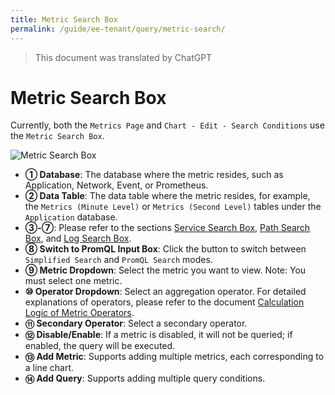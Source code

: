 ```yaml
---
title: Metric Search Box
permalink: /guide/ee-tenant/query/metric-search/
---
```


> This document was translated by ChatGPT

# Metric Search Box

Currently, both the `Metrics Page` and `Chart - Edit - Search Conditions` use the `Metric Search Box`.

![Metric Search Box](https://yunshan-guangzhou.oss-cn-beijing.aliyuncs.com/pub/pic/20230921650c4f741fb51.png)

- **① Database**: The database where the metric resides, such as Application, Network, Event, or Prometheus.
- **② Data Table**: The data table where the metric resides, for example, the `Metrics (Minute Level)` or `Metrics (Second Level)` tables under the `Application` database.
- **③-⑦**: Please refer to the sections [Service Search Box](./service-search/), [Path Search Box](./path-search/), and [Log Search Box](./log-search/).
- **⑧ Switch to PromQL Input Box**: Click the button to switch between `Simplified Search` and `PromQL Search` modes.
- **⑨ Metric Dropdown**: Select the metric you want to view. Note: You must select one metric.
- **⑩ Operator Dropdown**: Select an aggregation operator. For detailed explanations of operators, please refer to the document [Calculation Logic of Metric Operators](../../../features/universal-map/metrics-and-operators/#%E8%81%9A%E5%90%88%E7%AE%97%E5%AD%90).
- **⑪ Secondary Operator**: Select a secondary operator.
- **⑫ Disable/Enable**: If a metric is disabled, it will not be queried; if enabled, the query will be executed.
- **⑬ Add Metric**: Supports adding multiple metrics, each corresponding to a line chart.
- **⑭ Add Query**: Supports adding multiple query conditions.